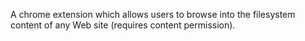 A chrome extension which allows users to browse into the filesystem content of any Web site (requires content permission).